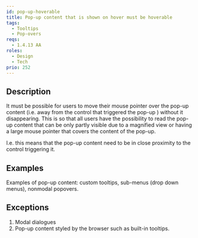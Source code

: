 ```yaml
---
id: pop-up-hoverable
title: Pop-up content that is shown on hover must be hoverable
tags:
  - Tooltips
  - Pop-overs
reqs:
  - 1.4.13 AA
roles:
  - Design
  - Tech
prio: 252
---
```


## Description

It must be possible for users to move their mouse pointer over the pop-up content (i.e. away from the control that triggered the pop-up ) without it disappearing. This is so that all users have the possibility to read the pop-up content that can be only partly visible due to a magnified view or having a large mouse pointer that covers the content of the pop-up.

I.e. this means that the pop-up content need to be in close proximity to the control triggering it.

## Examples

Examples of pop-up content: custom tooltips, sub-menus (drop down menus), nonmodal popovers.

## Exceptions

1. Modal dialogues
2. Pop-up content styled by the browser such as built-in tooltips.
